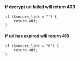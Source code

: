 

#### if decrypt uri failed will return 403
```
if ($secure_link = "") {
	return 403;
}
```

#### if uri has expired will return 410
```
if ($secure_link = "0") {
	return 403;
}
```